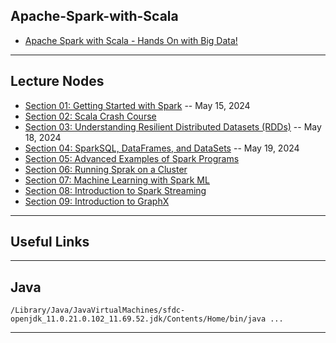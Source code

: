 ## Apache-Spark-with-Scala

* [Apache Spark with Scala - Hands On with Big Data!](https://www.udemy.com/course/apache-spark-with-scala-hands-on-with-big-data/learn/lecture/11863448?start=0#overview)

***

## Lecture Nodes

* [Section 01: Getting Started with Spark](https://github.com/muarshad01/Apache-Spark-with-Scala/blob/main/Section01.md) -- May 15, 2024
* [Section 02: Scala Crash Course](https://github.com/muarshad01/Apache-Spark-with-Scala/blob/main/Section02.md)
* [Section 03: Understanding Resilient Distributed Datasets (RDDs)](https://github.com/muarshad01/Apache-Spark-with-Scala/blob/main/Section03.md) -- May 18, 2024
* [Section 04: SparkSQL, DataFrames, and DataSets](https://github.com/muarshad01/Apache-Spark-with-Scala/blob/main/Section04.md) -- May 19, 2024
* [Section 05: Advanced Examples of Spark Programs](https://github.com/muarshad01/Apache-Spark-with-Scala/blob/main/Section05.md)
* [Section 06: Running Sprak on a Cluster](https://github.com/muarshad01/Apache-Spark-with-Scala/blob/main/Section06.md)
* [Section 07: Machine Learning with Spark ML](https://github.com/muarshad01/Apache-Spark-with-Scala/blob/main/Section07.md)
* [Section 08: Introduction to Spark Streaming](https://github.com/muarshad01/Apache-Spark-with-Scala/blob/main/Section08.md)
* [Section 09: Introduction to GraphX](https://github.com/muarshad01/Apache-Spark-with-Scala/blob/main/Section09.md)

***

## Useful Links

***

## Java

```
/Library/Java/JavaVirtualMachines/sfdc-openjdk_11.0.21.0.102_11.69.52.jdk/Contents/Home/bin/java ...
```
***
